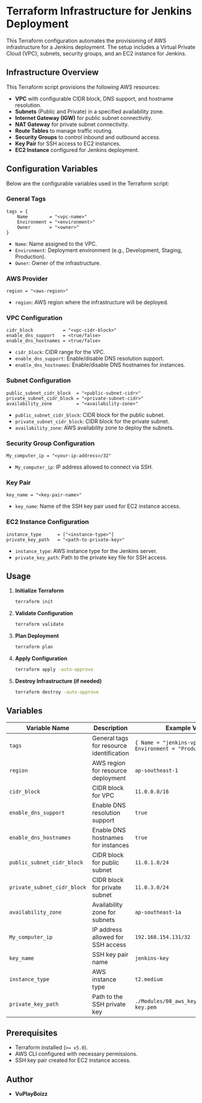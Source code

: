 # Terraform Infrastructure for Jenkins Deployment

This Terraform configuration automates the provisioning of AWS infrastructure for a Jenkins deployment. The setup includes a Virtual Private Cloud (VPC), subnets, security groups, and an EC2 instance for Jenkins.

## **Infrastructure Overview**

This Terraform script provisions the following AWS resources:

- **VPC** with configurable CIDR block, DNS support, and hostname resolution.
- **Subnets** (Public and Private) in a specified availability zone.
- **Internet Gateway (IGW)** for public subnet connectivity.
- **NAT Gateway** for private subnet connectivity.
- **Route Tables** to manage traffic routing.
- **Security Groups** to control inbound and outbound access.
- **Key Pair** for SSH access to EC2 instances.
- **EC2 Instance** configured for Jenkins deployment.

## **Configuration Variables**

Below are the configurable variables used in the Terraform script:

### **General Tags**

```hcl
tags = {
    Name        = "<vpc-name>"
    Environment = "<environment>"
    Owner       = "<owner>"
}
```

- `Name`: Name assigned to the VPC.
- `Environment`: Deployment environment (e.g., Development, Staging, Production).
- `Owner`: Owner of the infrastructure.

### **AWS Provider**

```hcl
region = "<aws-region>"
```

- `region`: AWS region where the infrastructure will be deployed.

### **VPC Configuration**

```hcl
cidr_block           = "<vpc-cidr-block>"
enable_dns_support   = <true/false>
enable_dns_hostnames = <true/false>
```

- `cidr_block`: CIDR range for the VPC.
- `enable_dns_support`: Enable/disable DNS resolution support.
- `enable_dns_hostnames`: Enable/disable DNS hostnames for instances.

### **Subnet Configuration**

```hcl
public_subnet_cidr_block  = "<public-subnet-cidr>"
private_subnet_cidr_block = "<private-subnet-cidr>"
availability_zone         = "<availability-zone>"
```

- `public_subnet_cidr_block`: CIDR block for the public subnet.
- `private_subnet_cidr_block`: CIDR block for the private subnet.
- `availability_zone`: AWS availability zone to deploy the subnets.

### **Security Group Configuration**

```hcl
My_computer_ip = "<your-ip-address>/32"
```

- `My_computer_ip`: IP address allowed to connect via SSH.

### **Key Pair**

```hcl
key_name = "<key-pair-name>"
```

- `key_name`: Name of the SSH key pair used for EC2 instance access.

### **EC2 Instance Configuration**

```hcl
instance_type      = ["<instance-type>"]
private_key_path   = "<path-to-private-key>"
```

- `instance_type`: AWS instance type for the Jenkins server.
- `private_key_path`: Path to the private key file for SSH access.

## **Usage**

1. **Initialize Terraform**
   ```bash
   terraform init
   ```
2. **Validate Configuration**
   ```bash
   terraform validate
   ```
3. **Plan Deployment**
   ```bash
   terraform plan
   ```
4. **Apply Configuration**
   ```bash
   terraform apply -auto-approve
   ```
5. **Destroy Infrastructure (if needed)**
   ```bash
   terraform destroy -auto-approve
   ```
## Variables

| Variable Name               | Description                                      | Example Value |
|-----------------------------|--------------------------------------------------|---------------|
| `tags`                      | General tags for resource identification        | `{ Name = "jenkins-vpc", Environment = "Production" }` |
| `region`                    | AWS region for resource deployment              | `ap-southeast-1` |
| `cidr_block`                | CIDR block for VPC                              | `11.0.0.0/16` |
| `enable_dns_support`        | Enable DNS resolution support                   | `true` |
| `enable_dns_hostnames`      | Enable DNS hostnames for instances              | `true` |
| `public_subnet_cidr_block`  | CIDR block for public subnet                    | `11.0.1.0/24` |
| `private_subnet_cidr_block` | CIDR block for private subnet                   | `11.0.3.0/24` |
| `availability_zone`         | Availability zone for subnets                   | `ap-southeast-1a` |
| `My_computer_ip`           | IP address allowed for SSH access               | `192.168.154.131/32` |
| `key_name`                 | SSH key pair name                               | `jenkins-key` |
| `instance_type`            | AWS instance type                               | `t2.medium` |
| `private_key_path`         | Path to the SSH private key                     | `./Modules/08_aws_key_pair/jenkins-key.pem` |


## **Prerequisites**

- Terraform installed (`>= v5.0`).
- AWS CLI configured with necessary permissions.
- SSH key pair created for EC2 instance access.

## **Author**

- **VuPlayBoizz**

